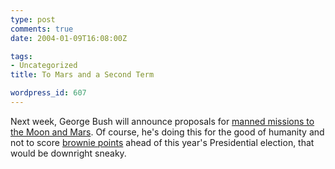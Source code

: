 ```yaml
---
type: post
comments: true
date: 2004-01-09T16:08:00Z

tags:
- Uncategorized
title: To Mars and a Second Term

wordpress_id: 607
---
```


Next week, George Bush will announce proposals for [manned missions to the Moon and Mars](http://news.bbc.co.uk/1/hi/sci/tech/3381531.stm). Of course, he's doing this for the good of humanity and not to score [brownie points](http://www.urbandictionary.com/define.php?term=brownie+points) ahead of this year's Presidential election, that would be downright sneaky. 
